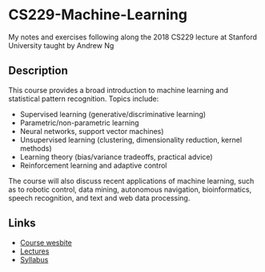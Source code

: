 # CS229-Machine-Learning
My notes and exercises following along the 2018 CS229 lecture at Stanford University taught by Andrew Ng

## Description
This course provides a broad introduction to machine learning and statistical pattern recognition. Topics include:
* Supervised learning (generative/discriminative learning)
* Parametric/non-parametric learning
* Neural networks, support vector machines)
* Unsupervised learning (clustering, dimensionality reduction, kernel methods)
* Learning theory (bias/variance tradeoffs, practical advice)
* Reinforcement learning and adaptive control

The course will also discuss recent applications of machine learning, such as to robotic control, data mining, autonomous navigation, bioinformatics, speech recognition, and text and web data processing.

## Links
* [Course wesbite](http://cs229.stanford.edu/)
* [Lectures](https://www.youtube.com/playlist?list=PLoROMvodv4rMiGQp3WXShtMGgzqpfVfbU)
* [Syllabus](http://cs229.stanford.edu/syllabus-autumn2018.html)
